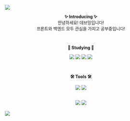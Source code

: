 <img src="https://capsule-render.vercel.app/api?type=waving&color=gradient&customColorList=15&height=300&section=header&text=Welcome&fontSize=90" />

<br>

<p align="center">
    <strong>✨ Introducing ✨</strong><br>
    안녕하세요! 데브밍입니다!<br>
    프론트와 백엔드 모두 관심을 가지고 공부중입니다!<br>
</p>

<br>

<p align="center">
    <strong>📝 Studying 📝</strong><br>
</p>

<p align="center" display="inline-block">
	<img src="https://img.shields.io/badge/HTML5-E34F26?style=flat&logo=HTML5&logoColor=white" />
	<img src="https://img.shields.io/badge/CSS3-1572B6?style=flat&logo=CSS3&logoColor=white" />
	<img src="https://img.shields.io/badge/javascript-F7DF1E?style=flat&logo=javascript&logoColor=white" />
	<img src="https://img.shields.io/badge/react-61DAFB?style=flat&logo=react&logoColor=white" />
</p>

<br>
<p align="center">
    <strong>🛠 Tools 🛠</strong><br>
</p>

<p align="center" display="inline-block">
	<img src="https://img.shields.io/badge/visualstudiocode-007ACC?style=flat&logo=visualstudiocode&logoColor=white" />
	<img src="https://img.shields.io/badge/github-181717?style=flat&logo=github&logoColor=white" />
</p>
<br>

<div align="center" display="inline-block">
    <img src="https://github-readme-stats.vercel.app/api/top-langs/?username=dev-vming&layout=compact">
    <img src="https://github-readme-stats.vercel.app/api?username=dev-vming&show_icons=true">
</div>
<br>

<img src='https://capsule-render.vercel.app/api?type=waving&color=gradient&customColorList=15&height=300&section=footer'/>
